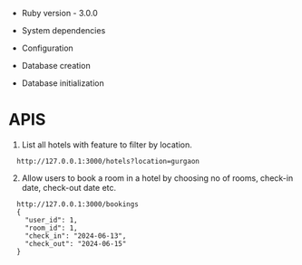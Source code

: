 * Ruby version - 3.0.0

* System dependencies

* Configuration

* Database creation

* Database initialization

# APIS

1. List all hotels with feature to filter by location.
```
  http://127.0.0.1:3000/hotels?location=gurgaon
```

2. Allow users to book a room in a hotel by choosing no of rooms, check-in date, check-out date etc.
```
  http://127.0.0.1:3000/bookings
  {
    "user_id": 1,
    "room_id": 1,
    "check_in": "2024-06-13",
    "check_out": "2024-06-15"
  }
```
